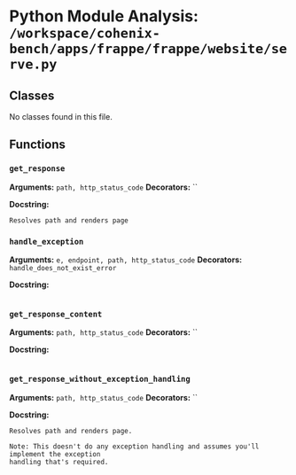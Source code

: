 # Python Module Analysis: `/workspace/cohenix-bench/apps/frappe/frappe/website/serve.py`

## Classes

No classes found in this file.


## Functions

### `get_response`
**Arguments:** `path, http_status_code`
**Decorators:** ``

**Docstring:**
```
Resolves path and renders page
```
### `handle_exception`
**Arguments:** `e, endpoint, path, http_status_code`
**Decorators:** `handle_does_not_exist_error`

**Docstring:**
```

```
### `get_response_content`
**Arguments:** `path, http_status_code`
**Decorators:** ``

**Docstring:**
```

```
### `get_response_without_exception_handling`
**Arguments:** `path, http_status_code`
**Decorators:** ``

**Docstring:**
```
Resolves path and renders page.

Note: This doesn't do any exception handling and assumes you'll implement the exception
handling that's required.
```

